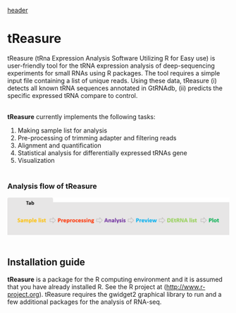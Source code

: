 [header](https://github.com/jinoklee/tReasure/blob/master/docs/header.png?raw=true)

# tReasure
tReasure (tRna Expression Analysis Software Utilizing R for Easy use) is user-friendly tool for the tRNA expression analysis of deep-sequencing experiments for small RNAs using R packages. The tool requires a simple input file containing a list of unique reads. Using these data, tReasure (i) detects all known tRNA sequences annotated in GtRNAdb, (ii) predicts the specific expressed tRNA compare to control.<br/><br/>

  **tReasure** currently implements the following tasks:
   1) Making sample list for analysis
   2) Pre-processing of trimming adapter and filtering reads
   3) Alignment and quantification
   4) Statistical analysis for differentially expressed tRNAs gene
   5) Visualization <br/><br/>


### **Analysis flow of tReasure**
 ![Flow](https://github.com/jinoklee/tReasure/blob/master/docs/flow.png?raw=true)<br/><br/>


## Installation guide

**tReasure** is a package for the R computing environment and it is assumed that you have already installed R. See the R project at (http://www.r-project.org). tReasure requires the gwidget2 graphical library to run and a few additional packages for the analysis of RNA-seq. 
  
  

